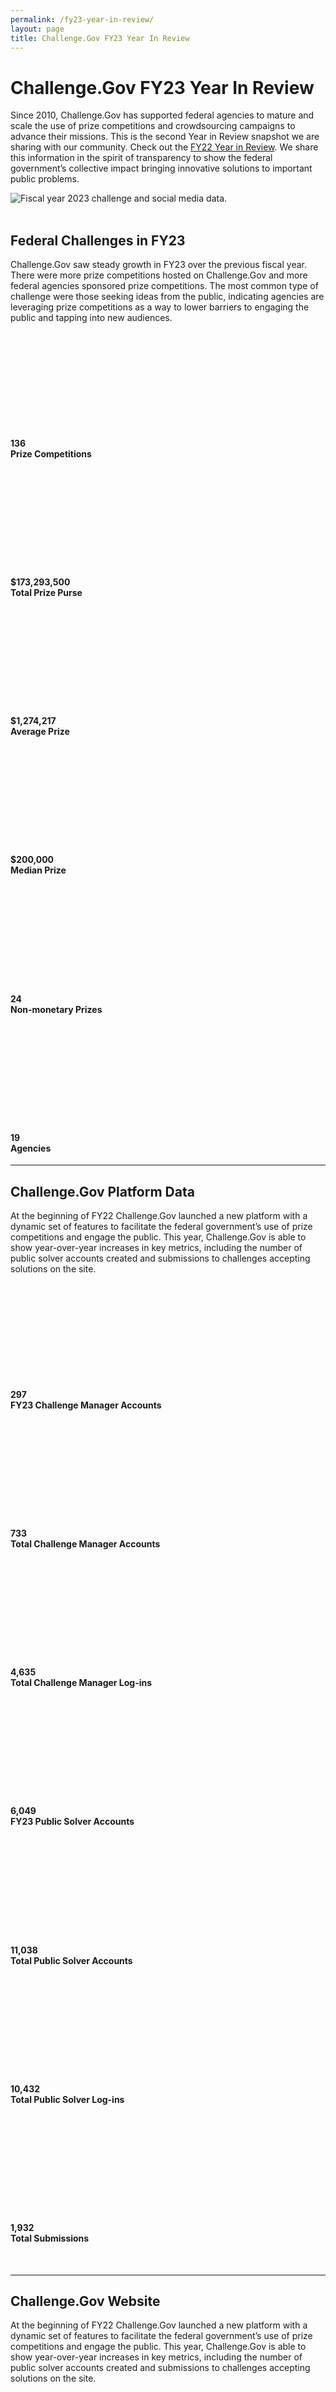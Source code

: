 ```yaml
---
permalink: /fy23-year-in-review/
layout: page
title: Challenge.Gov FY23 Year In Review
---
```

<h1 class="text-center mb-6 font-weight-bold">Challenge.Gov FY23 Year In Review</h1>
<div class="row">
<div width="80%">
  <p>Since 2010, Challenge.Gov has supported federal agencies to mature and scale the use of prize competitions and crowdsourcing campaigns to advance their missions. This is the second Year in Review snapshot we are sharing with our community. Check out the <a href="{{ site.baseurl }}/fy22-year-in-review/">FY22 Year in Review</a>. We share this information in the spirit of transparency to show the federal government’s collective impact bringing innovative solutions to important public problems. </p>
  <img src="{{ site.baseurl }}/assets/images/fy23-banner2.png" alt="Fiscal year 2023 challenge and social media data."><br>
  <br>
  <h2>Federal Challenges in FY23</h2>
  <p> Challenge.Gov saw steady growth in FY23 over the previous fiscal year. There were more prize competitions hosted on Challenge.Gov and more federal agencies sponsored prize competitions. The most common type of challenge were those seeking ideas from the public, indicating agencies are leveraging prize competitions as a way to lower barriers to engaging the public and tapping into new audiences. </p>
</div>
<div class="usr-guide-wrap-main">
<div class="grid-row grid-gap mt-1">
  <div class="tablet:grid-col-6">
    <div class="usa-card">
      <div class="usa-card__body text-center">
        <svg class="usa-icon" aria-hidden="true" focusable="false" role="img">
          <svg aria-labelledby="explore-active-challenges" role="img">
            <use xlink:href="{{ site.baseurl }}/assets/uswds/img/sprite.svg#emoji_events"></use>
          </svg>
        </svg>
        <h4 class="usa-card__heading text-center user-guide-title"><b>136</b><br>
          Prize Competitions</h4>
      </div>
    </div>
  </div>
  <div class="tablet:grid-col-6">
    <div class="usa-card">
      <div class="usa-card__body text-center">
        <svg class="usa-icon" aria-hidden="true" focusable="false" role="img">
          <svg aria-labelledby="view-archived-challenges" role="img">
            <use xlink:href="{{ site.baseurl }}/assets/uswds/img/sprite.svg#attach_money"></use>
          </svg>
        </svg>
        <h4 class="usa-card__heading text-center"><b>$173,293,500</b><br>
          Total Prize Purse </h4>
      </div>
    </div>
  </div>
  <div class="tablet:grid-col-6">
    <div class="usa-card">
      <div class="usa-card__body text-center">
        <svg class="usa-icon" aria-hidden="true" focusable="false" role="img">
          <svg aria-labelledby="search-for-challenges" role="img">
            <title id="search-for-challenges">ChallengeGov user guide search for challenges</title>
            <use xlink:href="{{ site.baseurl }}/assets/uswds/img/sprite.svg#attach_money"></use>
          </svg>
        </svg>
        <h4 class="usa-card__heading text-center"><b>$1,274,217</b><br>
          Average Prize </h4>
      </div>
    </div>
  </div>
  <div class="tablet:grid-col-6">
    <div class="usa-card">
      <div class="usa-card__body text-center">
        <svg class="usa-icon" aria-hidden="true" focusable="false" role="img">
          <svg aria-labelledby="search-for-challenges" role="img">
            <title id="search-for-challenges">ChallengeGov user guide search for challenges</title>
            <use xlink:href="{{ site.baseurl }}/assets/uswds/img/sprite.svg#attach_money"></use>
          </svg>
        </svg>
        <h4 class="usa-card__heading text-center"><b>$200,000</b><br>
          Median Prize </h4>
      </div>
    </div>
  </div>
  <div class="tablet:grid-col-6">
    <div class="usa-card">
      <div class="usa-card__body text-center">
        <svg class="usa-icon" aria-hidden="true" focusable="false" role="img">
          <svg aria-labelledby="search-for-challenges" role="img">
            <title id="search-for-challenges">ChallengeGov user guide search for challenges</title>
            <use xlink:href="{{ site.baseurl }}/assets/uswds/img/sprite.svg#star"></use>
          </svg>
        </svg>
        <h4 class="usa-card__heading text-center"><b>24</b><br>
          Non-monetary Prizes </h4>
      </div>
    </div>
  </div>
  <div class="tablet:grid-col-6">
    <div class="usa-card">
      <div class="usa-card__body text-center">
        <svg class="usa-icon" aria-hidden="true" focusable="false" role="img">
          <svg aria-labelledby="search-for-challenges" role="img">
            <title id="search-for-challenges">ChallengeGov user guide search for challenges</title>
            <use xlink:href="{{ site.baseurl }}/assets/uswds/img/sprite.svg#list"></use>
          </svg>
        </svg>
        <h4 class="usa-card__heading text-center"><b>19</b><br>
          Agencies </h4>
      </div>
    </div>
  </div>
</div>
<hr>
<h2>Challenge.Gov Platform Data</h2>
<p>At the beginning of FY22 Challenge.Gov launched a new platform with a dynamic set of features to facilitate the federal government’s use of prize competitions and engage the public. This year, Challenge.Gov is able to show year-over-year increases in key metrics, including the number of public solver accounts created and submissions to challenges accepting solutions on the site. </p>
<div class="grid-row grid-gap mt-1">
<div class="tablet:grid-col-6">
  <div class="usa-card">
    <div class="usa-card__body text-center">
      <svg class="usa-icon" aria-hidden="true" focusable="false" role="img">
        <svg aria-labelledby="follow-challenges" role="img">
          <title id="follow-challenges">ChallengeGov user guide follow challenges</title>
          <use xlink:href="{{ site.baseurl }}/assets/uswds/img/sprite.svg#visibility"></use>
        </svg>
      </svg>
      <h4 class="usa-card__heading text-center"><b>297</b><br>
        FY23 Challenge Manager Accounts </h4>
    </div>
  </div>
</div>
<div class="tablet:grid-col-6">
  <div class="usa-card">
    <div class="usa-card__body text-center">
      <svg class="usa-icon" aria-hidden="true" focusable="false" role="img">
        <svg aria-labelledby="save-challenges" role="img">
          <title id="save-challenges">ChallengeGov user guide save challenges</title>
          <use xlink:href="{{ site.baseurl }}/assets/uswds/img/sprite.svg#push_pin"></use>
        </svg>
      </svg>
      <h4 class="usa-card__heading text-center"><b>733</b><br>
        Total Challenge Manager Accounts </h4>
    </div>
  </div>
</div>
<div class="tablet:grid-col-6">
  <div class="usa-card">
    <div class="usa-card__body text-center">
      <svg class="usa-icon" aria-hidden="true" focusable="false" role="img">
        <svg aria-labelledby="share-challenges" role="img">
          <title id="share-challenges">ChallengeGov user guide share challenges</title>
          <use xlink:href="{{ site.baseurl }}/assets/uswds/img/sprite.svg#share"></use>
        </svg>
      </svg>
      <h4 class="usa-card__heading text-center"><b>4,635</b><br>
        Total Challenge Manager Log-ins </h4>
    </div>
  </div>
</div>
<div class="tablet:grid-col-6">
  <div class="usa-card">
    <div class="usa-card__body text-center">
      <svg class="usa-icon" aria-hidden="true" focusable="false" role="img">
        <svg aria-labelledby="print-challenges" role="img">
          <title id="print-challenges">ChallengeGov user guide print challenges</title>
          <use xlink:href="{{ site.baseurl }}/assets/uswds/img/sprite.svg#print"></use>
        </svg>
      </svg>
      <h4 class="usa-card__heading text-center"><b>6,049</b><br>
        FY23 Public Solver Accounts </h4>
    </div>
  </div>
</div>
<div class="tablet:grid-col-6">
  <div class="usa-card">
    <div class="usa-card__body text-center">
      <svg class="usa-icon" aria-hidden="true" focusable="false" role="img">
        <svg aria-labelledby="contact-team" role="img">
          <title id="contact-team">ChallengeGov user guide contact team</title>
          <use xlink:href="{{ site.baseurl }}/assets/uswds/img/sprite.svg#contact_page"></use>
        </svg>
      </svg>
      <h4 class="usa-card__heading text-center"><b>11,038</b><br>
        Total Public Solver Accounts </h4>
    </div>
  </div>
</div>
<div class="tablet:grid-col-6">
  <div class="usa-card">
    <div class="usa-card__body text-center">
      <svg class="usa-icon" aria-hidden="true" focusable="false" role="img">
        <svg aria-labelledby="submit-to-a-challenge" role="img">
          <title id="submit-to-a-challenge">ChallengeGov user guide submit to a challenge</title>
          <use xlink:href="{{ site.baseurl }}/assets/uswds/img/sprite.svg#keyboard"></use>
        </svg>
      </svg>
      <h4 class="usa-card__heading text-center"><b>10,432</b><br>
        Total Public Solver Log-ins </h4>
    </div>
  </div>
</div>
<div class="tablet:grid-col-6">
  <div class="usa-card">
    <div class="usa-card__body text-center">
      <svg class="usa-icon" aria-hidden="true" focusable="false" role="img">
        <svg aria-labelledby="submit-to-a-challenge" role="img">
          <title id="submit-to-a-challenge">ChallengeGov user guide submit to a challenge</title>
          <use xlink:href="{{ site.baseurl }}/assets/uswds/img/sprite.svg#keyboard"></use>
        </svg>
      </svg>
      <h4 class="usa-card__heading text-center"><b>1,932</b><br>
        Total Submissions </h4>
    </div>
  </div>
</div><br>
<hr>
<h2>Challenge.Gov Website</h2>
<p>At the beginning of FY22 Challenge.Gov launched a new platform with a dynamic set of features to facilitate the federal government’s use of prize competitions and engage the public. This year, Challenge.Gov is able to show year-over-year increases in key metrics, including the number of public solver accounts created and submissions to challenges accepting solutions on the site. </p>
<div class="grid-row grid-gap mt-1">
<div class="tablet:grid-col-6">
  <div class="usa-card">
    <div class="usa-card__body text-center">
      <svg class="usa-icon" aria-hidden="true" focusable="false" role="img">
        <svg aria-labelledby="follow-challenges" role="img">
          <title id="follow-challenges">ChallengeGov user guide follow challenges</title>
          <use xlink:href="{{ site.baseurl }}/assets/uswds/img/sprite.svg#visibility"></use>
        </svg>
      </svg>
      <h4 class="usa-card__heading text-center"><b>366,608
</b><br>
        Total sessions
</h4>
    </div>
  </div>
</div>
<div class="tablet:grid-col-6">
  <div class="usa-card">
    <div class="usa-card__body text-center">
      <svg class="usa-icon" aria-hidden="true" focusable="false" role="img">
        <svg aria-labelledby="save-challenges" role="img">
          <title id="save-challenges">ChallengeGov user guide save challenges</title>
          <use xlink:href="{{ site.baseurl }}/assets/uswds/img/sprite.svg#push_pin"></use>
        </svg>
      </svg>
      <h4 class="usa-card__heading text-center"><b>232,254
</b><br>
       Total users
</h4>
    </div>
  </div>
</div>
<div class="tablet:grid-col-6">
  <div class="usa-card">
    <div class="usa-card__body text-center">
      <svg class="usa-icon" aria-hidden="true" focusable="false" role="img">
        <svg aria-labelledby="share-challenges" role="img">
          <title id="share-challenges">ChallengeGov user guide share challenges</title>
          <use xlink:href="{{ site.baseurl }}/assets/uswds/img/sprite.svg#share"></use>
        </svg>
      </svg>
      <h4 class="usa-card__heading text-center"><b>823,087</b><br>
        Total pageviews</h4>
    </div>
  </div>
</div>
<div class="tablet:grid-col-6">
  <div class="usa-card">
    <div class="usa-card__body text-center">
      <svg class="usa-icon" aria-hidden="true" focusable="false" role="img">
        <svg aria-labelledby="print-challenges" role="img">
          <title id="print-challenges">ChallengeGov user guide print challenges</title>
          <use xlink:href="{{ site.baseurl }}/assets/uswds/img/sprite.svg#print"></use>
        </svg>
      </svg>
      <h4 class="usa-card__heading text-center">Top 5 U.S. states/territories</h4>
      <img src="{{ site.baseurl }}/assets/images/map.png" alt="Fiscal year 2023 challenge and social media data.">
    </div>
  </div>
</div>

